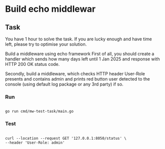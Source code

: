 # Build echo middlewar

## Task


You have 1 hour to solve the task. If you are lucky enough and have time left, please try to optimise your solution.

Build a middleware using echo framework
First of all, you should create a handler which sends how many days left until 1 Jan 2025 and response with HTTP 200 OK status code.

Secondly, build a middleware, which checks HTTP header User-Role presents and contains admin and prints red button user detected to the console (using default log package or any 3rd party) if so.

### Run

```

go run cmd/mw-test-task/main.go

```

### Test

```

curl --location --request GET '127.0.0.1:8050/status' \
--header 'User-Role: admin'

```
